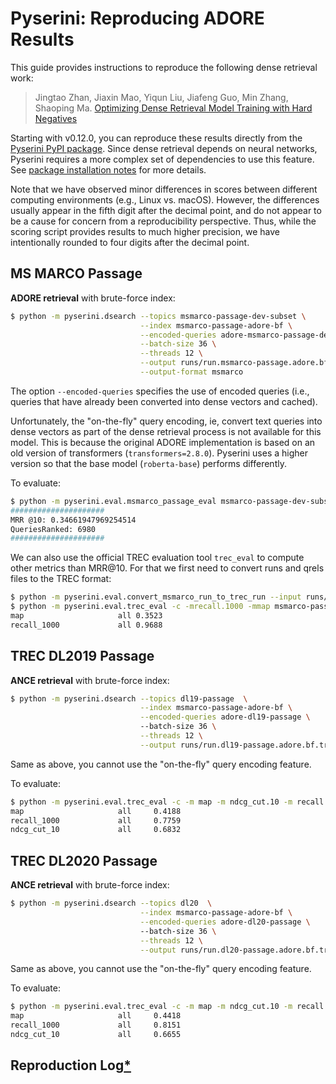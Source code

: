# Pyserini: Reproducing ADORE Results

This guide provides instructions to reproduce the following dense retrieval work:

> Jingtao Zhan, Jiaxin Mao, Yiqun Liu, Jiafeng Guo, Min Zhang, Shaoping Ma. [Optimizing Dense Retrieval Model Training with Hard Negatives](https://arxiv.org/pdf/2104.08051.pdf)

Starting with v0.12.0, you can reproduce these results directly from the [Pyserini PyPI package](https://pypi.org/project/pyserini/).
Since dense retrieval depends on neural networks, Pyserini requires a more complex set of dependencies to use this feature.
See [package installation notes](../README.md#package-installation) for more details.

Note that we have observed minor differences in scores between different computing environments (e.g., Linux vs. macOS).
However, the differences usually appear in the fifth digit after the decimal point, and do not appear to be a cause for concern from a reproducibility perspective.
Thus, while the scoring script provides results to much higher precision, we have intentionally rounded to four digits after the decimal point.

## MS MARCO Passage

**ADORE retrieval** with brute-force index:

```bash
$ python -m pyserini.dsearch --topics msmarco-passage-dev-subset \
                             --index msmarco-passage-adore-bf \
                             --encoded-queries adore-msmarco-passage-dev-subset \
                             --batch-size 36 \
                             --threads 12 \
                             --output runs/run.msmarco-passage.adore.bf.tsv \
                             --output-format msmarco
```

The option `--encoded-queries` specifies the use of encoded queries (i.e., queries that have already been converted into dense vectors and cached).

Unfortunately, the "on-the-fly" query encoding, ie, convert text queries into dense vectors as part of the dense retrieval process is not available for this model. This is because the original ADORE implementation is based on an old version of transformers (`transformers=2.8.0`). Pyserini uses a higher version so that the base model (`roberta-base`) performs differently.

To evaluate:

```bash
$ python -m pyserini.eval.msmarco_passage_eval msmarco-passage-dev-subset runs/run.msmarco-passage.adore.bf.tsv 
#####################
MRR @10: 0.34661947969254514
QueriesRanked: 6980
#####################
```

We can also use the official TREC evaluation tool `trec_eval` to compute other metrics than MRR@10. 
For that we first need to convert runs and qrels files to the TREC format:

```bash
$ python -m pyserini.eval.convert_msmarco_run_to_trec_run --input runs/run.msmarco-passage.adore.bf.tsv --output runs/run.msmarco-passage.adore.bf.trec
$ python -m pyserini.eval.trec_eval -c -mrecall.1000 -mmap msmarco-passage-dev-subset runs/run.msmarco-passage.ance.bf.trec
map                   	all	0.3523
recall_1000           	all	0.9688
```

## TREC DL2019 Passage

**ANCE retrieval** with brute-force index:

```bash
$ python -m pyserini.dsearch --topics dl19-passage  \
                             --index msmarco-passage-adore-bf \
                             --encoded-queries adore-dl19-passage \ 
                             --batch-size 36 \
                             --threads 12 \
                             --output runs/run.dl19-passage.adore.bf.trec
```

Same as above, you cannot use the "on-the-fly" query encoding feature.

To evaluate:

```bash
$ python -m pyserini.eval.trec_eval -c -m map -m ndcg_cut.10 -m recall.1000 -l 2 dl19-passage runs/run.dl19-passage.adore.bf.trec
map                     all     0.4188
recall_1000             all     0.7759
ndcg_cut_10             all     0.6832
```

## TREC DL2020 Passage

**ANCE retrieval** with brute-force index:

```bash
$ python -m pyserini.dsearch --topics dl20  \
                             --index msmarco-passage-adore-bf \
                             --encoded-queries adore-dl20-passage \ 
                             --batch-size 36 \
                             --threads 12 \
                             --output runs/run.dl20-passage.adore.bf.trec
```

Same as above, you cannot use the "on-the-fly" query encoding feature.

To evaluate:

```bash
$ python -m pyserini.eval.trec_eval -c -m map -m ndcg_cut.10 -m recall.1000 -l 2 dl20-passage runs/run.dl20-passage.adore.bf.trec
map                     all     0.4418
recall_1000             all     0.8151
ndcg_cut_10             all     0.6655
```

## Reproduction Log[*](reproducibility.md)

